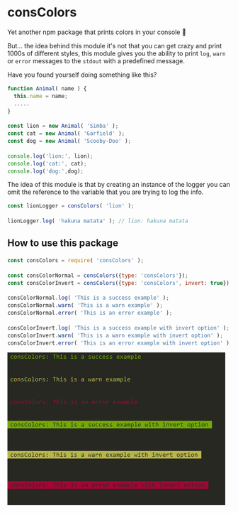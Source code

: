 # consColors

Yet another npm package that prints colors in your console :tada:

But... the idea behind this module it's not that you can get crazy and print 1000s of different styles, this module gives you the ability to print `log`, `warn` or `error` messages to the `stdout` with a predefined message.

Have you found yourself doing something like this?

```javascript
function Animal( name ) {
  this.name = name;
  .....
}

const lion = new Animal( 'Simba' );
const cat = new Animal( 'Garfield' );
const dog = new Animal( 'Scooby-Doo' );

console.log('lion:', lion);
console.log('cat:', cat);
console.log('dog:',dog);
```
 
 The idea of this module is that by creating an instance of the logger you can omit the reference to the variable that you are trying to log the info.

```javascript
const lionLogger = consColors( 'lion' );

lionLogger.log( 'hakuna matata' ); // lion: hakuna matata
```

## How to use this package

```javascript
const consColors = require( 'consColors' );

const consColorNormal = consColors({type: 'consColors'});
const consColorInvert = consColors({type: 'consColors', invert: true});

consColorNormal.log( 'This is a success example' );
consColorNormal.warn( 'This is a warn example' );
consColorNormal.error( 'This is an error example' );

consColorInvert.log( 'This is a success example with invert option' );
consColorInvert.warn( 'This is a warn example with invert option' );
consColorInvert.error( 'This is an error example with invert option' );
```

<img src="./demo.PNG" alt="demo image with examples">
